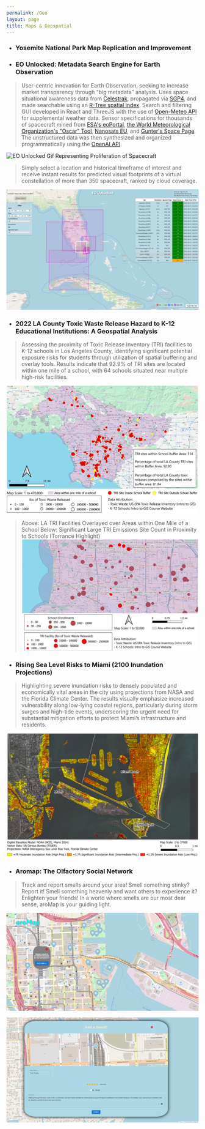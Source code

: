 ```yaml
---
permalink: /Geo
layout: page
title: Maps & Geospatial
---
```


* ### Yosemite National Park Map Replication and Improvement
<script type="module" src="https://js.arcgis.com/embeddable-components/4.32/arcgis-embeddable-components.esm.js"></script><!-- Add custom element to <body> of your page --> <arcgis-embedded-map style="height:600px;width:700px;" item-id="ac23f352324f4eb7980c0ae88f2c9f35" theme="light" legend-enabled portal-url="https://uclageography.maps.arcgis.com" ></arcgis-embedded-map>

* ### EO Unlocked: Metadata Search Engine for Earth Observation
  
> User-centric innovation for Earth Observation, seeking to increase market transparency through “big metadata” analysis. Uses space situational awareness data from [Celestrak](https://celestrak.org/), propagated via [SGP4](https://en.wikipedia.org/wiki/Simplified_perturbations_models), and made searchable using an [R-Tree spatial index](https://en.wikipedia.org/wiki/R-tree). Search and filtering GUI developed in React and ThreeJS with the use of [Open-Meteo API](https://open-meteo.com/) for supplemental weather data. Sensor specifications for thousands of spacecraft mined from [ESA's eoPortal](https://www.eoportal.org/), [the World Meteorological Organization's "Oscar" Tool](https://space.oscar.wmo.int/), [Nanosats EU](https://www.nanosats.eu/), and [Gunter's Space Page](https://space.skyrocket.de/index.html). The unstructured data was then synthesized and organized programmatically using the [OpenAI API](https://openai.com/blog/openai-api). 

![EO Unlocked Gif Representing Proliferation of Spacecraft](/Images/EOUnlocked1.gif)

>Simply select a location and historical timeframe of interest and receive instant results for predicted visual footprints of a virtual constellation of more than 350 spacecraft, ranked by cloud coverage. 

![Search Result from EO Unlocked given a lat,lon as well as a timeframe of interest](/Images/EOUnlocked2.png)

* ### 2022 LA County Toxic Waste Release Hazard to K-12 Educational Institutions: A Geospatial Analysis
>Assessing the proximity of Toxic Release Inventory (TRI) facilities to K-12 schools in Los Angeles County, identifying significant potential exposure risks for students through utilization of spatial buffering and overlay tools. Results indicate that 92.9% of TRI sites are located within one mile of a school, with 64 schools situated near multiple high-risk facilities. 

![LA TRI Facilities Overlayed over Areas within One Mile of a School](/Images/ToxicWaste1.png)
>Above: LA TRI Facilities Overlayed over Areas within One Mile of a School
>Below: Significant Large TRI Emissions Site Count in Proximity to Schools (Torrance Highlight)
![Significant Large TRI Emissions Site Count in Proximity to Schools (Torrance Highlight)](/Images/ToxicWaste2.png)

* ### Rising Sea Level Risks to Miami (2100 Inundation Projections)
>Highlighting severe inundation risks to densely populated and economically vital areas in the city using projections from NASA and the Florida Climate Center. The results visually emphasize increased vulnerability along low-lying coastal regions, particularly during storm surges and high-tide events, underscoring the urgent need for substantial mitigation efforts to protect Miami’s infrastructure and residents.

![Sea Level Rise Map for Miami Utilizing DEM](/Images/SeaLevelRise.png)

* ### Aromap: The Olfactory Social Network

>Track and report smells around your area! Smell something stinky? Report it! Smell something heavenly and want others to experience it? Enlighten your friends! In a world where smells are our most dear sense, aroMap is your guiding light.

![Aromap Screenshot 1](/Images/Aromap1.png)

![Aromap Screenshot 2 (adding a smell)](/Images/Aromap2.png)
